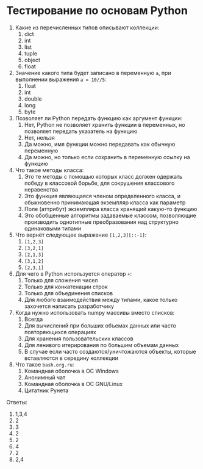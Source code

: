# Тестирование по основам Python

1. Какие из перечисленных типов описывают коллекции:
   1. dict
   2. int
   3. list
   4. tuple
   5. object
   6. float
2. Значение какого типа будет записано в переменную `a`, при выполнении выражения `a = 10//5`:
   1. float
   2. int
   3. double
   4. long
   5. byte
3. Позволяет ли Python передать функцию как аргумент функции:
   1. Нет, Python не позволяет хранить функции в переменных, но позволяет передать указатель на функцию
   2. Нет, нельзя
   3. Да можно, имя функции можно передавать как обычную переменную
   4. Да можно, но только если сохранить в переменную ссылку на функцию
4. Что такое методы класса:
   1. Это те методы с помощью которых класс должен одержать победу в классовой борьбе, для сокрушения классового неравенства
   2. Это функция являющаяся членом определенного класса, и обыкновенно принимающая экземпляр класса как параметр
   3. Поле (аттрибут) экземпляра класса хранящий какую-то функцию
   4. Это обобщенные алгоритмы задаваемые классом, позволяющие производить однотипные преобразования над структурно одинаковыми типами
5. Что вернёт следующее выражение `[1,2,3][::-1]`:
   1. `[1,2,3]`
   2. `[3,2,1]`
   3. `[2,1,3]`
   4. `[3,1,2]`
   5. `[2,3,1]`
6. Для чего в Python используется оператор `+`:
   1. Только для сложения чисел
   2. Только для конкатенации строк
   3. Только для объединения списков
   4. Для любого взаимодействия между типами, какое только захочется написать разработчику
7. Когда нужно использовать numpy массивы вместо списков:
   1. Всегда
   2. Для вычислений при больших объемах данных или часто повторяющихся операциях
   3. Для хранения пользовательских классов
   4. Для ленивого итерирования по большим объемам данных
   5. В случае если часто создаются/уничтожаются объекты, которые вставляются в середину коллекции
8. Что такое `bash.org.ru`:
   1. Командная оболочка в ОС Windows
   2. Анонимный чат
   3. Командная оболочка в ОС GNU/Linux
   4. Цитатник Рунета

Ответы:

1. 1,3,4
2. 2
3. 3
4. 2
5. 2
6. 4
7. 2
8. 2,4